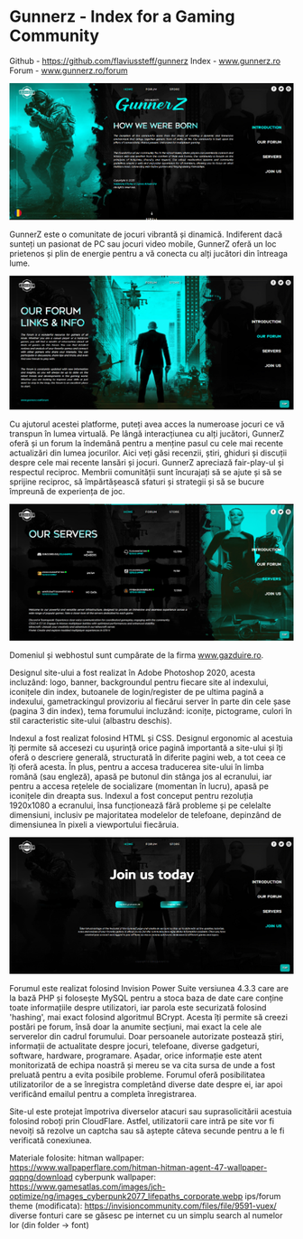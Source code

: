 # Gunnerz - Index for a Gaming Community

Github - https://github.com/flaviussteff/gunnerz
Index - www.gunnerz.ro
Forum - www.gunnerz.ro/forum

![screenshot](./ss1.png)

GunnerZ este o comunitate de jocuri vibrantă și dinamică. Indiferent dacă sunteți un pasionat
de PC sau jocuri video mobile, GunnerZ oferă un loc prietenos și plin de energie pentru a vă conecta
cu alți jucători din întreaga lume.

![screenshot](./ss2.png)

Cu ajutorul acestei platforme, puteți avea acces la numeroase jocuri ce vă transpun în lumea
virtuală. Pe lângă interacțiunea cu alți jucători, GunnerZ oferă și un forum la îndemână pentru a
menține pasul cu cele mai recente actualizări din lumea jocurilor. Aici veți găsi recenzii, știri, ghiduri și
discuții despre cele mai recente lansări și jocuri. GunnerZ apreciază fair-play-ul și respectul reciproc.
Membrii comunității sunt încurajați să se ajute și să se sprijine reciproc, să împărtășească sfaturi și
strategii și să se bucure împreună de experiența de joc.

![screenshot](./ss3.png)

Domeniul și webhostul sunt cumpărate de la firma www.gazduire.ro.

Designul site-ului a fost realizat în Adobe Photoshop 2020, acesta incluzând: logo, banner, backgroundul pentru fiecare site al indexului, iconițele din index, butoanele de login/register de pe ultima pagină a indexului, gametrackingul provizoriu al fiecărui server în parte din cele șase (pagina 3 din index), tema forumului incluzând: iconițe, pictograme, culori în stil caracteristic site-ului (albastru deschis).  

Indexul a fost realizat folosind HTML și CSS. Designul ergonomic al acestuia îți permite să accesezi cu ușurință orice pagină importantă a site-ului și îți oferă o descriere generală, structurată în diferite pagini web, a tot ceea ce îți oferă acesta. În plus, pentru a accesa traducerea site-ului în limba română (sau engleză), apasă pe butonul din stânga jos al ecranului, iar pentru a accesa rețelele de socializare (momentan în lucru), apasă pe iconițele din dreapta sus. Indexul a fost conceput pentru rezoluția 1920x1080 a ecranului, însa funcționează fără probleme și pe celelalte dimensiuni, inclusiv pe majoritatea modelelor de telefoane, depinzând de dimensiunea în pixeli a viewportului fiecăruia.

![screenshot](./ss4.png)

Forumul este realizat folosind Invision Power Suite versiunea 4.3.3 care are la bază PHP și folosește MySQL pentru a stoca baza de date care conține toate informațiile despre utilizatori, iar parola este securizată folosind 'hashing', mai exact folosind algoritmul BCrypt. Acesta îți permite să creezi postări pe forum, însă doar la anumite secțiuni, mai exact la cele ale serverelor din cadrul forumului. Doar persoanele autorizate postează știri, informații de actualitate despre jocuri, telefoane, diverse gadgeturi, software, hardware, programare. Așadar, orice informație este atent monitorizată de echipa noastră și mereu se va cita sursa de unde a fost preluată pentru a evita posibile probleme. Forumul oferă posibilitatea utilizatorilor de a se înregistra completând diverse date despre ei, iar apoi verificând emailul pentru a completa înregistrarea. 

Site-ul este protejat împotriva diverselor atacuri sau suprasolicitării acestuia folosind roboți prin CloudFlare. Astfel, utilizatorii care intră pe site vor fi nevoiți să rezolve un captcha sau să aștepte câteva secunde pentru a le fi verificată conexiunea. 

Materiale folosite:
hitman wallpaper: https://www.wallpaperflare.com/hitman-hitman-agent-47-wallpaper-qqpng/download
cyberpunk wallpaper: https://www.gamesatlas.com/images/jch-optimize/ng/images_cyberpunk2077_lifepaths_corporate.webp
ips/forum theme (modificata): https://invisioncommunity.com/files/file/9591-vuex/
diverse fonturi care se găsesc pe internet cu un simplu search al numelor lor (din folder -> font)
